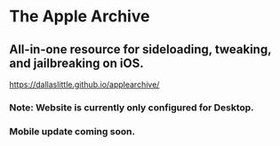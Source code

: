 # The Apple Archive
## All-in-one resource for sideloading, tweaking, and jailbreaking on iOS.
https://dallaslittle.github.io/applearchive/

### Note: Website is currently only configured for Desktop. 
### Mobile update coming soon.
